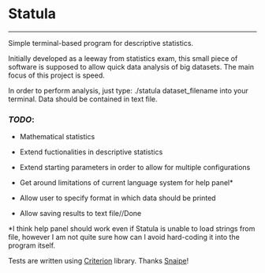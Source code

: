 # Statula

***

Simple terminal-based program for descriptive statistics.

Initially developed as a leeway from statistics exam, this small piece of software is supposed to allow quick data analysis of big datasets.
The main focus of this project is speed.

In order to perform analysis, just type:
./statula dataset_filename
into your terminal. Data should be contained in text file.

### _TODO_:

  * Mathematical statistics

  * Extend fuctionalities in descriptive statistics

  * Extend starting parameters in order to allow for multiple configurations

  * Get around limitations of current language system for help panel*

  * Allow user to specify format in which data should be printed

  * Allow saving results to text file//Done

*I think help panel should work even if Statula is unable to load strings from file, however I am not quite sure how can I avoid hard-coding
it into the program itself. 

Tests are written using [Criterion](https://github.com/Snaipe/Criterion) library. Thanks [Snaipe](https://github.com/Snaipe)!
